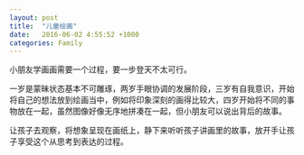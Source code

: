```yaml
---
layout: post
title:  "儿童绘画"
date:   2016-06-02 4:55:52 +1000
categories: Family
---
```


小朋友学画画需要一个过程，要一步登天不太可行。

一岁是蒙昧状态基本不可雕琢，两岁手眼协调的发展阶段，三岁有自我意识，开始将自己的想法放到绘画当中，例如将印象深刻的画得比较大，四岁开始将不同的事物放在一起，虽然图像好像无序地拼凑在一起，但小朋友可以说出背后的故事。

让孩子去观察，将想象呈现在画纸上，静下来听听孩子讲画里的故事，放开手让孩子享受这个从思考到表达的过程。